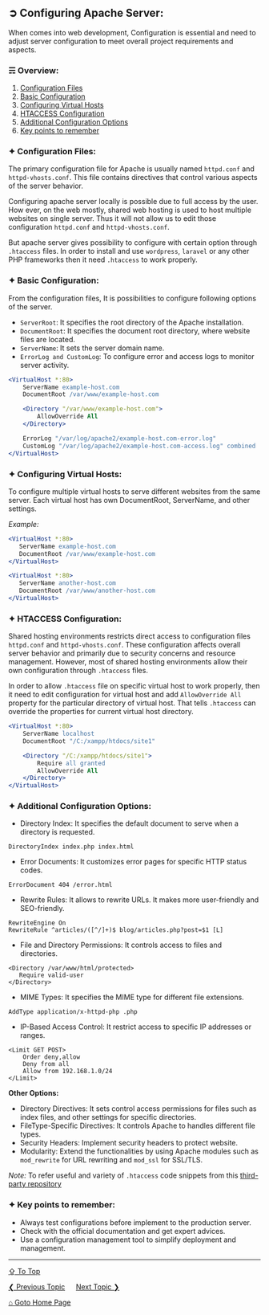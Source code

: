 ## &#10162; Configuring Apache Server:
When comes into web development, Configuration is essential and need to adjust server configuration to meet overall project requirements and aspects.

### &#9780; Overview:
1. [Configuration Files](#-configuration-files)
2. [Basic Configuration](#-basic-configuration)
3. [Configuring Virtual Hosts](#-configuring-virtual-hosts)
4. [HTACCESS Configuration](#-htaccess-configuration)
5. [Additional Configuration Options](#-additional-configuration-options)
6. [Key points to remember](#-key-points-to-remember)

### &#10022; Configuration Files:
The primary configuration file for Apache is usually named `httpd.conf` and `httpd-vhosts.conf`. This file contains directives that control various aspects of the server behavior. 

Configuring apache server locally is possible due to full access by the user. How ever, on the web mostly, shared web hosting is used to host multiple websites on single server. Thus it will not allow us to edit those configuration `httpd.conf` and `httpd-vhosts.conf`. 

But apache server gives possibility to configure with certain option through `.htaccess` files. In order to install and use `wordpress`, `laravel` or any other PHP frameworks then it need `.htaccess` to work properly.

### &#10022; Basic Configuration:
From the configuration files, It is possibilities to configure following options of the server.

- `ServerRoot`: It specifies the root directory of the Apache installation.
- `DocumentRoot`: It specifies the document root directory, where website files are located.
- `ServerName`: It sets the server domain name.
- `ErrorLog and CustomLog`: To configure error and access logs to monitor server activity.

```apache
<VirtualHost *:80>
    ServerName example-host.com
    DocumentRoot /var/www/example-host.com

    <Directory "/var/www/example-host.com">
        AllowOverride All
    </Directory>

    ErrorLog "/var/log/apache2/example-host.com-error.log"
    CustomLog "/var/log/apache2/example-host.com-access.log" combined
</VirtualHost>
```

### &#10022; Configuring Virtual Hosts:
To configure multiple virtual hosts to serve different websites from the same server. Each virtual host has own DocumentRoot, ServerName, and other settings.

*Example:*
```apache
<VirtualHost *:80>
   ServerName example-host.com
   DocumentRoot /var/www/example-host.com
</VirtualHost>

<VirtualHost *:80>
   ServerName another-host.com
   DocumentRoot /var/www/another-host.com
</VirtualHost>
```

### &#10022; HTACCESS Configuration:
Shared hosting environments restricts direct access to configuration files `httpd.conf` and `httpd-vhosts.conf`. These configuration affects overall server behavior and primarily due to security concerns and resource management. However, most of shared hosting environments allow their own configuration through `.htaccess` files.

In order to allow `.htaccess` file on specific virtual host to work properly, then it need to edit configuration for virtual host and add `AllowOverride All` property for the particular directory of virtual host. That tells `.htaccess` can override the properties for current virtual host directory.

```apache
<VirtualHost *:80>
    ServerName localhost
    DocumentRoot "/C:/xampp/htdocs/site1"

    <Directory "/C:/xampp/htdocs/site1">
        Require all granted
        AllowOverride All
    </Directory>
</VirtualHost> 
```

### &#10022; Additional Configuration Options:
- Directory Index: It specifies the default document to serve when a directory is requested.
```htaccess
DirectoryIndex index.php index.html
```

- Error Documents: It customizes error pages for specific HTTP status codes.
```htaccess
ErrorDocument 404 /error.html
```

- Rewrite Rules: It allows to rewrite URLs. It makes more user-friendly and SEO-friendly.
```htaccess
RewriteEngine On
RewriteRule ^articles/([^/]+)$ blog/articles.php?post=$1 [L]
```

- File and Directory Permissions: It controls access to files and directories.   
```htaccess
<Directory /var/www/html/protected>
   Require valid-user
</Directory>
```

- MIME Types: It specifies the MIME type for different file extensions.   
```htaccess
AddType application/x-httpd-php .php
```

- IP-Based Access Control: It restrict access to specific IP addresses or ranges.
```htaccess
<Limit GET POST>
    Order deny,allow
    Deny from all
    Allow from 192.168.1.0/24
</Limit>
```

**Other Options:**
- Directory Directives: It sets control access permissions for files such as index files, and other settings for specific directories.
- FileType-Specific Directives: It controls Apache to handles different file types.
- Security Headers: Implement security headers to protect website.
- Modularity: Extend the functionalities by using Apache modules such as `mod_rewrite` for URL rewriting and `mod_ssl` for SSL/TLS.

*Note:* To refer useful and variety of `.htaccess` code snippets from this [third-party repository](https://github.com/phanan/htaccess)

### &#10022; Key points to remember:
- Always test configurations before implement to the production server.
- Check with the official documentation and get expert advices.
- Use a configuration management tool to simplify deployment and management.

---
[&#8682; To Top](#-configuring-apache-server)

[&#10094; Previous Topic](./remember-logged-in-user.md) &emsp; [Next Topic &#10095;](./web-frameworks.md)

[&#8962; Goto Home Page](../README.md)